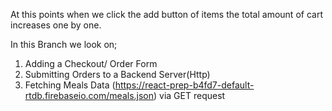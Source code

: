At this points when we click the add button of items 
the total amount of cart increases one by one.

In this Branch we look on;

1. Adding a Checkout/ Order Form
2. Submitting Orders to a Backend Server(Http)
3. Fetching Meals Data (https://react-prep-b4fd7-default-rtdb.firebaseio.com/meals.json) via GET request